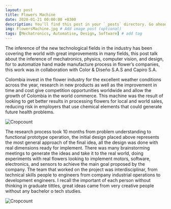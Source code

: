 ```yaml
---
layout: post
title: Flowers Machine
date: 2020-01-21 00:00:00 +0300
description: You’ll find this post in your `_posts` directory. Go ahead and edit it and re-build the site to see your changes. # Add post description (optional)
img: FlowersMachine.jpg # Add image post (optional)
tags: [Mechatronics, Automatise, Design, Software] # add tag
---
```


The inference of the new technological fields in the industry has been covering the world with great improvements in many fields, this post talk about the inference of mechatronics, physics, computer vision, and design, for to automatize hand made manufacture process in flower’s companies, this work was in collaboration with Color & Diseño S.A.S and Capiro S.A.

Colombia invest in the flower industry for the excellent weather conditions across the year, research in new products as well as the improvement in time and cost give competition opportunities worldwide and allow the growth of Colombia in the world commerce. This machine was the result of looking to get better results in processing flowers for local and world sales, reducing risk in employers that use chemical elements that could generate future health problems. 

![Cropcount]({{site.baseurl}}/assets/img/FlowersMachine/Definicion.2.jpg)

The research process took 10 months from problem understanding to functional prototype operation, the initial design placed above represents the most general approach of the final idea, all the design was done with real dimensions ready for implement. There was many brainstorming meetings to generate the ideas and take it to the real world, doing experiments with real flowers looking to implement motors, software, electronics, and sensors to achieve the main goal proposed by the company. The team that worked on the project was interdisciplinar, from technical skills people to engineers from company industrial operations to development engineers. I recall the important of each person without thinking in graduate tittles, great ideas came from very creative people without any bachelor o tech studies.

![Cropcount]({{site.baseurl}}/assets/img/FlowersMachine/FlowersMachine.png)
